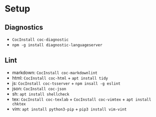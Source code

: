 # Setup

## Diagnostics

- `CocInstall coc-diagnostic`
- `npm -g install diagnostic-languageserver`

## Lint

- markdown: `CocInstall coc-markdownlint`
- html: `CocInstall coc-html` + `apt install tidy`
- js: `CocInstall coc-tsserver` + `npm insall -g eslint`
- json: `CocInstall coc-json`
- sh: `apt install shellcheck`
- tex: `CocInstall coc-texlab` + `CocInstall coc-vimtex` + `apt install chktex`
- vim: `apt install python3-pip` +  `pip3 install vim-vint`
